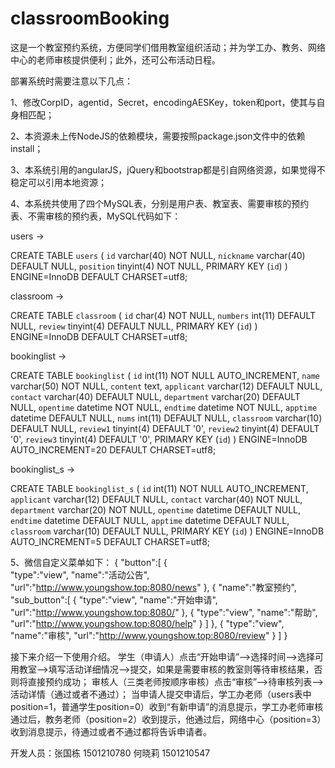 # classroomBooking
这是一个教室预约系统，方便同学们借用教室组织活动；并为学工办、教务、网络中心的老师审核提供便利；此外，还可公布活动日程。  

部署系统时需要注意以下几点：

1、修改CorpID，agentid，Secret，encodingAESKey，token和port，使其与自身相匹配；

2、本资源未上传NodeJS的依赖模块，需要按照package.json文件中的依赖install；

3、本系统引用的angularJS，jQuery和bootstrap都是引自网络资源，如果觉得不稳定可以引用本地资源；

4、本系统共使用了四个MySQL表，分别是用户表、教室表、需要审核的预约表、不需审核的预约表，MySQL代码如下：

users ->

CREATE TABLE `users` (
  `id` varchar(40) NOT NULL,
  `nickname` varchar(40) DEFAULT NULL,
  `position` tinyint(4) NOT NULL,
  PRIMARY KEY (`id`)
) ENGINE=InnoDB DEFAULT CHARSET=utf8;


classroom ->

CREATE TABLE `classroom` (
  `id` char(4) NOT NULL,
  `numbers` int(11) DEFAULT NULL,
  `review` tinyint(4) DEFAULT NULL,
  PRIMARY KEY (`id`)
) ENGINE=InnoDB DEFAULT CHARSET=utf8;


bookinglist ->

CREATE TABLE `bookinglist` (
  `id` int(11) NOT NULL AUTO_INCREMENT,
  `name` varchar(50) NOT NULL,
  `content` text,
  `applicant` varchar(12) DEFAULT NULL,
  `contact` varchar(40) DEFAULT NULL,
  `department` varchar(20) DEFAULT NULL,
  `opentime` datetime NOT NULL,
  `endtime` datetime NOT NULL,
  `apptime` datetime DEFAULT NULL,
  `nums` int(11) DEFAULT NULL,
  `classroom` varchar(10) DEFAULT NULL,
  `review1` tinyint(4) DEFAULT '0',
  `review2` tinyint(4) DEFAULT '0',
  `review3` tinyint(4) DEFAULT '0',
  PRIMARY KEY (`id`)
) ENGINE=InnoDB AUTO_INCREMENT=20 DEFAULT CHARSET=utf8;


bookinglist_s ->

CREATE TABLE `bookinglist_s` (
  `id` int(11) NOT NULL AUTO_INCREMENT,
  `applicant` varchar(12) DEFAULT NULL,
  `contact` varchar(40) NOT NULL,
  `department` varchar(20) NOT NULL,
  `opentime` datetime DEFAULT NULL,
  `endtime` datetime DEFAULT NULL,
  `apptime` datetime DEFAULT NULL,
  `classroom` varchar(10) DEFAULT NULL,
  PRIMARY KEY (`id`)
) ENGINE=InnoDB AUTO_INCREMENT=5 DEFAULT CHARSET=utf8;

5、微信自定义菜单如下：
{
   "button":[
       {	
           "type":"view",
           "name":"活动公告",
           "url":"http://www.youngshow.top:8080/news"
       },
       {
           "name":"教室预约",
           "sub_button":[
               {
                   "type":"view",
                   "name":"开始申请",
                   "url":"http://www.youngshow.top:8080/"
               },
               {
                   "type":"view",
                   "name":"帮助",
                   "url":"http://www.youngshow.top:8080/help"
               }
           ]
      },
	  {	
           "type":"view",
           "name":"审核",
           "url":"http://www.youngshow.top:8080/review"
      }
   ]
}


接下来介绍一下使用介绍。
学生（申请人）点击“开始申请”-->选择时间-->选择可用教室-->填写活动详细情况-->提交，如果是需要审核的教室则等待审核结果，否则将直接预约成功；
审核人（三类老师按顺序审核）点击“审核”-->待审核列表-->活动详情（通过或者不通过）；
当申请人提交申请后，学工办老师（users表中position=1，普通学生position=0）收到“有新申请”的消息提示，学工办老师审核通过后，教务老师（position=2）收到提示，他通过后，网络中心（position=3）收到消息提示，待通过或者不通过都将告诉申请者。


开发人员：张国栋 1501210780 何晓莉 1501210547